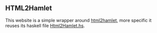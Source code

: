 ## HTML2Hamlet

This website is a simple wrapper around [html2hamlet](https://github.com/tanakh/html2hamlet), more specific it reuses its haskell file [Html2Hamlet.hs](https://github.com/tanakh/html2hamlet/blob/0c4f8438c85951a00e7f9e93fbdf920d2cabf210/Html2Hamlet.hs).
